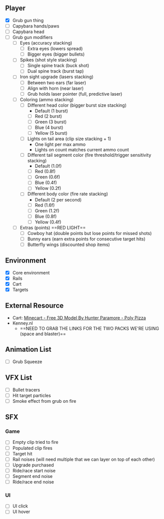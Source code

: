## Player
- [x] Grub gun thing
- [ ] Capybara hands/paws
- [ ] Capybara head
- [ ] Grub gun modifiers
	- [ ] Eyes (accuracy stacking)
		- [ ] Extra eyes (lowers spread)
		- [ ] Bigger eyes (bigger bullets)
	- [ ] Spikes (shot style stacking)
		- [ ] Single spine track (buck shot)
		- [ ] Dual spine track (burst tap)
	- [ ] Iron sight upgrade (lasers stacking)
		- [ ] Between two ears (far laser)
		- [ ] Align with horn (near laser)
		- [ ] Grub holds laser pointer (full, predictive laser)
	- [ ] Coloring (ammo stacking)
		- [ ] Different head color (bigger burst size stacking)
			- Default (1 burst)
			- [ ] Red (2 burst)
			- [ ] Green (3 burst)
			- [ ] Blue (4 burst)
			- [ ] Yellow (5 burst)
		- [ ] Lights on tail area (clip size stacking + 1)
			- One light per max ammo
			- Lights on count matches current ammo count
		- [ ] Different tail segment color (fire threshold/trigger sensitivity stacking)
			- Default (1.0f)
			- [ ] Red (0.8f)
			- [ ] Green (0.6f)
			- [ ] Blue (0.4f)
			- [ ] Yellow (0.2f)
		- [ ] Different body color (fire rate stacking)
			- Default (2 per second)
			- [ ] Red (1.6f)
			- [ ] Green (1.2f)
			- [ ] Blue (0.8f)
			- [ ] Yellow (0.4f)
	- [ ] Extras (points) ==RED LIGHT==
		- [ ] Cowboy hat (double points but lose points for missed shots)
		- [ ] Bunny ears (earn extra points for consecutive target hits)
		- [ ] Butterfly wings (discounted shop items)
## Environment
- [x] Core environment
- [x] Rails
- [x] Cart
- [x] Targets
## External Resource
- Cart: [Minecart - Free 3D Model By Hunter Paramore - Poly Pizza](https://poly.pizza/m/fjvk6xVJ3u3)
- Kenney.nl
	- ==NEED TO GRAB THE LINKS FOR THE TWO PACKS WE'RE USING (space and blaster)==
## Animation List
- [ ] Grub Squeeze
## VFX List
- [ ] Bullet tracers
- [ ] Hit target particles
- [ ] Smoke effect from grub on fire
## SFX
### Game
- [ ] Empty clip tried to fire
- [ ] Populated clip fires
- [ ] Target hit
- [ ] Rail noises (will need multiple that we can layer on top of each other)
- [ ] Upgrade purchased
- [ ] Ride/race start noise
- [ ] Segment end noise
- [ ] Ride/race end noise
### UI
- [ ] UI click
- [ ] UI hover